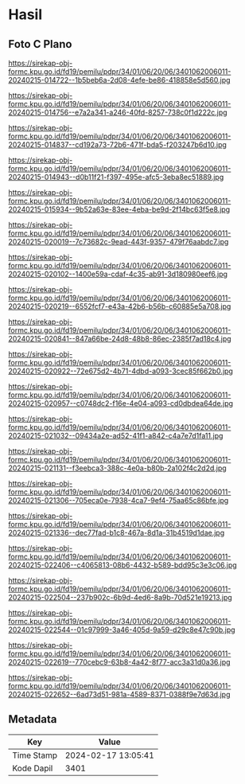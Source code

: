 # Hasil

## Foto C Plano

https://sirekap-obj-formc.kpu.go.id/fd19/pemilu/pdpr/34/01/06/20/06/3401062006011-20240215-014722--1b5beb6a-2d08-4efe-be86-418858e5d560.jpg

https://sirekap-obj-formc.kpu.go.id/fd19/pemilu/pdpr/34/01/06/20/06/3401062006011-20240215-014756--e7a2a341-a246-40fd-8257-738c0f1d222c.jpg

https://sirekap-obj-formc.kpu.go.id/fd19/pemilu/pdpr/34/01/06/20/06/3401062006011-20240215-014837--cd192a73-72b6-471f-bda5-f203247b6d10.jpg

https://sirekap-obj-formc.kpu.go.id/fd19/pemilu/pdpr/34/01/06/20/06/3401062006011-20240215-014943--d0b11f21-f397-495e-afc5-3eba8ec51889.jpg

https://sirekap-obj-formc.kpu.go.id/fd19/pemilu/pdpr/34/01/06/20/06/3401062006011-20240215-015934--9b52a63e-83ee-4eba-be9d-2f14bc63f5e8.jpg

https://sirekap-obj-formc.kpu.go.id/fd19/pemilu/pdpr/34/01/06/20/06/3401062006011-20240215-020019--7c73682c-9ead-443f-9357-479f76aabdc7.jpg

https://sirekap-obj-formc.kpu.go.id/fd19/pemilu/pdpr/34/01/06/20/06/3401062006011-20240215-020102--1400e59a-cdaf-4c35-ab91-3d180980eef6.jpg

https://sirekap-obj-formc.kpu.go.id/fd19/pemilu/pdpr/34/01/06/20/06/3401062006011-20240215-020219--6552fcf7-e43a-42b6-b56b-c60885e5a708.jpg

https://sirekap-obj-formc.kpu.go.id/fd19/pemilu/pdpr/34/01/06/20/06/3401062006011-20240215-020841--847a66be-24d8-48b8-86ec-2385f7ad18c4.jpg

https://sirekap-obj-formc.kpu.go.id/fd19/pemilu/pdpr/34/01/06/20/06/3401062006011-20240215-020922--72e675d2-4b71-4dbd-a093-3cec85f662b0.jpg

https://sirekap-obj-formc.kpu.go.id/fd19/pemilu/pdpr/34/01/06/20/06/3401062006011-20240215-020957--c0748dc2-f16e-4e04-a093-cd0dbdea64de.jpg

https://sirekap-obj-formc.kpu.go.id/fd19/pemilu/pdpr/34/01/06/20/06/3401062006011-20240215-021032--09434a2e-ad52-41f1-a842-c4a7e7d1fa11.jpg

https://sirekap-obj-formc.kpu.go.id/fd19/pemilu/pdpr/34/01/06/20/06/3401062006011-20240215-021131--f3eebca3-388c-4e0a-b80b-2a102f4c2d2d.jpg

https://sirekap-obj-formc.kpu.go.id/fd19/pemilu/pdpr/34/01/06/20/06/3401062006011-20240215-021306--705eca0e-7938-4ca7-9ef4-75aa65c86bfe.jpg

https://sirekap-obj-formc.kpu.go.id/fd19/pemilu/pdpr/34/01/06/20/06/3401062006011-20240215-021336--dec77fad-b1c8-467a-8d1a-31b4519d1dae.jpg

https://sirekap-obj-formc.kpu.go.id/fd19/pemilu/pdpr/34/01/06/20/06/3401062006011-20240215-022406--c4065813-08b6-4432-b589-bdd95c3e3c06.jpg

https://sirekap-obj-formc.kpu.go.id/fd19/pemilu/pdpr/34/01/06/20/06/3401062006011-20240215-022504--237b902c-6b9d-4ed6-8a9b-70d521e19213.jpg

https://sirekap-obj-formc.kpu.go.id/fd19/pemilu/pdpr/34/01/06/20/06/3401062006011-20240215-022544--01c97999-3a46-405d-9a59-d29c8e47c90b.jpg

https://sirekap-obj-formc.kpu.go.id/fd19/pemilu/pdpr/34/01/06/20/06/3401062006011-20240215-022619--770cebc9-63b8-4a42-8f77-acc3a31d0a36.jpg

https://sirekap-obj-formc.kpu.go.id/fd19/pemilu/pdpr/34/01/06/20/06/3401062006011-20240215-022652--6ad73d51-981a-4589-8371-0388f9e7d63d.jpg


## Metadata

| Key        | Value               |
| ---------- | ------------------- |
| Time Stamp | 2024-02-17 13:05:41 |
| Kode Dapil | 3401                |



